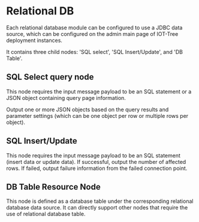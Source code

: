 Relational DB
==



Each relational database module can be configured to use a JDBC data source, which can be configured on the admin main page of IOT-Tree deployment instances.

It contains three child nodes: 'SQL select', 'SQL Insert/Update', and 'DB Table'.

## SQL Select query node

This node requires the input message payload to be an SQL statement or a JSON object containing query page information. 

Output one or more JSON objects based on the query results and parameter settings (which can be one object per row or multiple rows per object).

## SQL Insert/Update

This node requires the input message payload to be an SQL statement (insert data or update data). If successful, output the number of affected rows. If failed, output failure information from the failed connection point.

## DB Table Resource Node

This node is defined as a database table under the corresponding relational database data source. It can directly support other nodes that require the use of relational database table.

